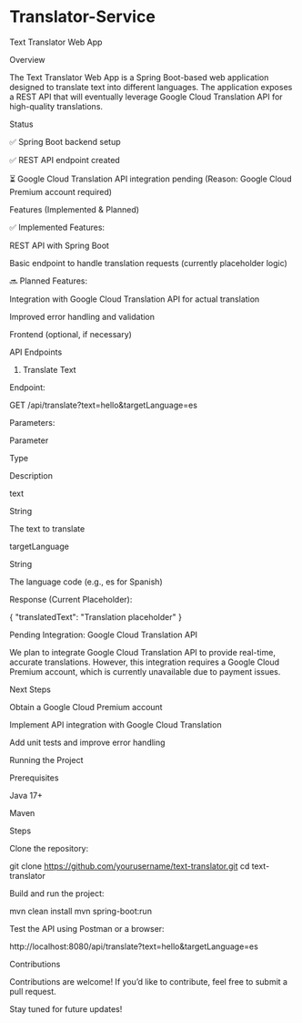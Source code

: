 # Translator-Service

Text Translator Web App

Overview

The Text Translator Web App is a Spring Boot-based web application designed to translate text into different languages. The application exposes a REST API that will eventually leverage Google Cloud Translation API for high-quality translations.

Status

✅ Spring Boot backend setup

✅ REST API endpoint created

⏳ Google Cloud Translation API integration pending (Reason: Google Cloud Premium account required)

Features (Implemented & Planned)

✅ Implemented Features:

REST API with Spring Boot

Basic endpoint to handle translation requests (currently placeholder logic)

🔜 Planned Features:

Integration with Google Cloud Translation API for actual translation

Improved error handling and validation

Frontend (optional, if necessary)

API Endpoints

1. Translate Text

Endpoint:

GET /api/translate?text=hello&targetLanguage=es

Parameters:

Parameter

Type

Description

text

String

The text to translate

targetLanguage

String

The language code (e.g., es for Spanish)

Response (Current Placeholder):

{
  "translatedText": "Translation placeholder"
}

Pending Integration: Google Cloud Translation API

We plan to integrate Google Cloud Translation API to provide real-time, accurate translations. However, this integration requires a Google Cloud Premium account, which is currently unavailable due to payment issues.

Next Steps

Obtain a Google Cloud Premium account

Implement API integration with Google Cloud Translation

Add unit tests and improve error handling

Running the Project

Prerequisites

Java 17+

Maven

Steps

Clone the repository:

git clone https://github.com/yourusername/text-translator.git
cd text-translator

Build and run the project:

mvn clean install
mvn spring-boot:run

Test the API using Postman or a browser:

http://localhost:8080/api/translate?text=hello&targetLanguage=es

Contributions

Contributions are welcome! If you’d like to contribute, feel free to submit a pull request.

 Stay tuned for future updates!
